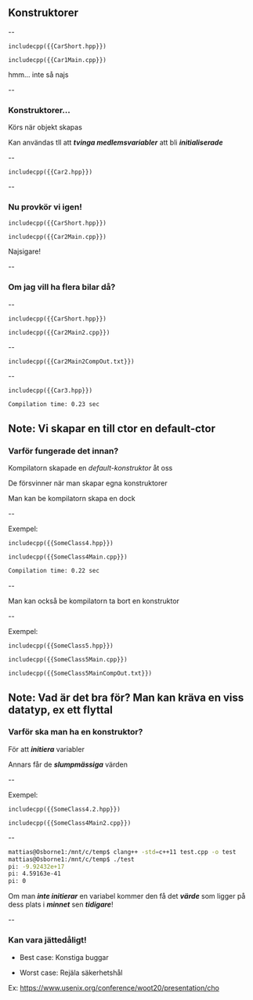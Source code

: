 ## Konstruktorer

--

```cpp[7-8]
includecpp({{CarShort.hpp}})

includecpp({{Car1Main.cpp}})
```
hmm... inte så najs
<!-- .element: class="fragment" -->

--

### Konstruktorer...

Körs när objekt skapas
<!-- .element: class="fragment" -->

Kan användas tll att ***tvinga medlemsvariabler*** att bli ***initialiserade***
<!-- .element: class="fragment" -->

--

```cpp[1,11-14]
includecpp({{Car2.hpp}})
```
<!-- .element: class="r-stretch" -->

--

### Nu provkör vi igen!

```cpp[6]
includecpp({{CarShort.hpp}})

includecpp({{Car2Main.cpp}})
```
Najsigare!

--

### Om jag vill ha flera bilar då?

--

```cpp[6]
includecpp({{CarShort.hpp}})

includecpp({{Car2Main2.cpp}})
```

--

```bash[2-3 | 5-14]
includecpp({{Car2Main2CompOut.txt}})
```
<!-- .element: class="r-stretch" -->

--

```cpp[11-14]
includecpp({{Car3.hpp}})
```
<!-- .element: class="r-stretch" -->

```bash
Compilation time: 0.23 sec
```
<!-- .element: class="fragment" -->

Note:
Vi skapar en till ctor
en default-ctor
--

### Varför fungerade det innan?

Kompilatorn skapade en *default-konstruktor* åt oss
<!-- .element: class="fragment" -->

De försvinner när man skapar egna konstruktorer
<!-- .element: class="fragment" -->

Man kan be kompilatorn skapa en dock
<!-- .element: class="fragment" -->

--

Exempel:

```cpp[6]
includecpp({{SomeClass4.hpp}})

includecpp({{SomeClass4Main.cpp}})

```

```bash
Compilation time: 0.22 sec
```
<!-- .element: class="fragment" -->

--

Man kan också be kompilatorn ta bort en konstruktor

--

Exempel:

```cpp[6 | 12]
includecpp({{SomeClass5.hpp}})

includecpp({{SomeClass5Main.cpp}})
```

```bash[2-3|5-6]
includecpp({{SomeClass5MainCompOut.txt}})
```
<!-- .element: class="fragment" -->

Note:
Vad är det bra för?
Man kan kräva en viss datatyp, ex ett flyttal
--

### Varför ska man ha en konstruktor?

För att ***initiera*** variabler
<!-- .element: class="fragment" -->

Annars får de ***slumpmässiga*** värden
<!-- .element: class="fragment" -->

--

Exempel:

```cpp[]
includecpp({{SomeClass4.2.hpp}})

includecpp({{SomeClass4Main2.cpp}})
```
<!-- .element: class="r-stretch" -->

--

```bash
mattias@Osborne1:/mnt/c/temp$ clang++ -std=c++11 test.cpp -o test
mattias@Osborne1:/mnt/c/temp$ ./test
pi: -9.92432e+17
pi: 4.59163e-41
pi: 0
```

Om man ***inte initierar*** en variabel kommer den få det ***värde*** som ligger på dess plats i ***minnet*** sen ***tidigare***!
<!-- .element: class="fragment" -->

--

### Kan vara jättedåligt!

* Best case: Konstiga buggar
<!-- .element: class="fragment" -->
* Worst case: Rejäla säkerhetshål
<!-- .element: class="fragment" -->

Ex:
https://www.usenix.org/conference/woot20/presentation/cho
<!-- .element: class="fragment" -->
